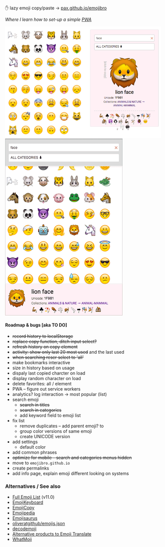  ✋ lazy emoji copy/paste → [pax.github.io/emojibro](https://pax.github.io/emojibro/)

_Where I learn how to set-up a simple [PWA](https://notes.pinboard.in/u:pax/notes/81ded6e4a4013ca0ab4c)_

![screenshot: desktop](assets/screenshot-desktop.png)
![screenshot: mobile](assets/screenshot-mobile.png)

 #### Roadmap &amp; bugs [aka TO DO]

- ~~record history to localStorage~~
- ~~replace copy function, ditch input select?~~
- ~~refresh history on copy element~~
- ~~activity: show only last 20 most used~~ and the last used
- ~~when searching reser select to 'all'~~
- make bookmarks interactive
- size in history based on usage
- dispaly last copied charcter on load
- display random character on load
- delete favorites: all / element
- PWA – figure out service workers
- analytics? log interaction → most popular (list)
- search emoji
    + ~~search in titles~~
    + ~~search in categories~~
    + add keyword field to emoji list
- fix list
    + remove duplicates – add parent emoji? to
    + group color versions of same emoji
    + create UNICODE version
- add settings
    + default color
- add common phrases
- ~~optimize for mobile - search and categories menus hidden~~
- move to `emojibro.github.io`
- create permalinks
- add info page, explain emoji different looking on systems


### Alternatives / See also
- [Full Emoji List](https://unicode.org/emoji/charts/full-emoji-list.html) (v11.0)
- [EmojiKeyboard](https://emojikeyboard.io/)
- [EmojiCopy](https://www.emojicopy.com/)
- [Emojipedia](https://emojipedia.org/)
- [Emojisaurus](https://emojisaurus.com/)
- [oliveratgithub/emojis.json](https://gist.github.com/oliveratgithub/0bf11a9aff0d6da7b46f1490f86a71eb)
- [decodemoji](http://decodemoji.com/)
- [Alternative products to Emoji Translate](https://www.producthunt.com/alternatives/emoji-translate)
- [WhatMoji](http://whatmoji.com/)

